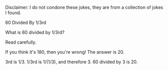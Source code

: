 Disclaimer: I do not condone these jokes, they are from a collection of jokes I found.

60 Divided By 1/3rd

What is 60 divided by 1/3rd? 

Read carefully. 

If you think it's 180, then you're wrong! The answer is 20.

3rd is 1/3.
1/3rd is 1/(1/3), and therefore 3.
60 divided by 3 is 20.

